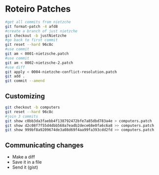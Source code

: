 # Roteiro Patches

```sh
#get all commits from nietzche
git format-patch -4 afd8
#create a branch of just nietzche
git checkout -b justNietzche
#go back to first commit
git reset --hard 96c8c
#use commit
git am < 0001-nietzsche.patch
#use commit
git am < 0002-nietzsche-2.patch
#use diff
git apply < 0004-nietzche-conflict-resolution.patch
git add .
git commit --amend
```

## Customizing

```sh
git checkout -b computers
git reset --hard 96c8c
#join 3 commits
git show c0bb3da3faebb4f138792472bfe7a85dbd783a4e > computers.patch
git show d2c08f7f55d4dbb568a7eadb2dece68e0fa6c6a8 >> computers.patch
git show 999bf8a9209674de3a08d69f4aa99fa393cdd2fd >> computers.patch
```

## Communicating changes

 - Make a diff
 - Save it in a file
 - Send it (gist)


